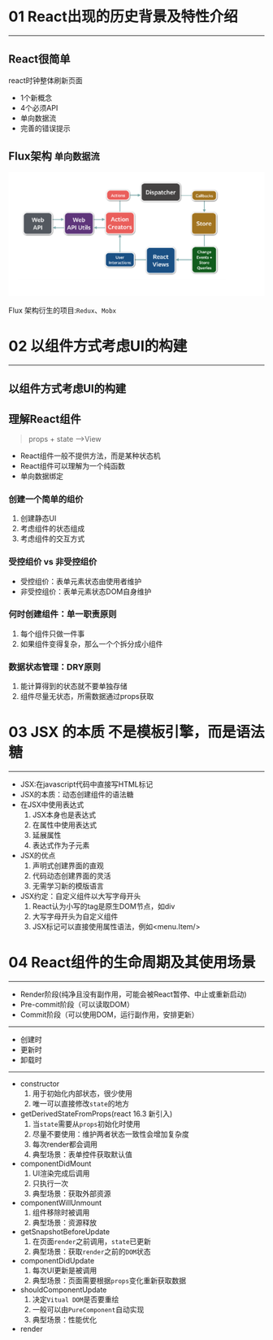 # 01  React出现的历史背景及特性介绍
---
## React很简单
react时钟整体刷新页面
- 1个新概念
- 4个必须API
- 单向数据流
- 完善的错误提示

## Flux架构 `单向数据流`

![image](images/flux1.png)

Flux 架构衍生的项目:`Redux`、`Mobx`


# 02  以组件方式考虑UI的构建
---
## 以组件方式考虑UI的构建
## 理解React组件
> props + state -->View
- React组件一般不提供方法，而是某种状态机
- React组件可以理解为一个纯函数
- 单向数据绑定

### 创建一个简单的组价

1. 创建静态UI
2. 考虑组件的状态组成
3. 考虑组件的交互方式

### 受控组价 vs 非受控组价
- 受控组价：表单元素状态由使用者维护
- 非受控组价：表单元素状态DOM自身维护

### 何时创建组件：单一职责原则
1. 每个组件只做一件事
2. 如果组件变得复杂，那么一个个拆分成小组件

### 数据状态管理：DRY原则
1. 能计算得到的状态就不要单独存储
2. 组件尽量无状态，所需数据通过props获取

# 03  JSX 的本质  不是模板引擎，而是语法糖
---
- JSX:在javascript代码中直接写HTML标记
- JSX的本质：动态创建组件的语法糖
- 在JSX中使用表达式
	1. JSX本身也是表达式
	2. 在属性中使用表达式
	3. 延展属性
	4. 表达式作为子元素
- JSX的优点
	1. 声明式创建界面的直观
	2. 代码动态创建界面的灵活
	3. 无需学习新的模版语言
- JSX约定：自定义组件以大写字母开头
	1. React认为小写的tag是原生DOM节点，如div
	2. 大写字母开头为自定义组件
	3. JSX标记可以直接使用属性语法，例如<menu.Item/>

# 04  React组件的生命周期及其使用场景
---
- Render阶段(纯净且没有副作用，可能会被React暂停、中止或重新启动)
- Pre-commit阶段（可以读取DOM）
- Commit阶段（可以使用DOM，运行副作用，安排更新）
---
- 创建时
- 更新时
- 卸载时
---
- constructor
	1. 用于初始化内部状态，很少使用
	2. 唯一可以直接修改`state`的地方
- getDerivedStateFromProps(react 16.3 新引入)
	1. 当`state`需要从`props`初始化时使用
	2. 尽量不要使用：维护两者状态一致性会增加复杂度
	3. 每次render都会调用
	4. 典型场景：表单控件获取默认值
- componentDidMount
	1. UI渲染完成后调用
	2. 只执行一次
	3. 典型场景：获取外部资源
- componentWillUnmount
	1. 组件移除时被调用
	2. 典型场景：资源释放
- getSnapshotBeforeUpdate
	1. 在页面`render`之前调用，`state`已更新
	2. 典型场景：获取`render`之前的`DOM`状态
- componentDidUpdate
	1. 每次UI更新是被调用
	2. 典型场景：页面需要根据`props`变化重新获取数据
- shouldComponentUpdate
	1. 决定`Vitual DOM`是否要重绘
	2. 一般可以由`PureComponent`自动实现
	3. 典型场景：性能优化
- render






